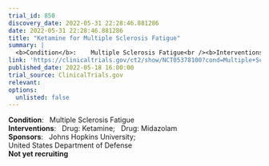 ```yaml
---
trial_id: 850
discovery_date: 2022-05-31 22:28:46.881286
date: 2022-05-31 22:28:46.881286
title: "Ketamine for Multiple Sclerosis Fatigue"
summary: |
  <b>Condition</b>:    Multiple Sclerosis Fatigue<br /><b>Interventions</b>:    Drug: Ketamine;   Drug: Midazolam<br /><b>Sponsors</b>:    Johns Hopkins University;   United States Department of Defense<br /><b>Not yet recruiting</b>
link: 'https://clinicaltrials.gov/ct2/show/NCT05378100?cond=Multiple+Sclerosis&sfpd_d=14&sel_rss=new14'
published_date: 2022-05-18 16:00:00
trial_source: ClinicalTrials.gov
relevant: 
options:
  unlisted: false
---
```

<b>Condition</b>:    Multiple Sclerosis Fatigue<br /><b>Interventions</b>:    Drug: Ketamine;   Drug: Midazolam<br /><b>Sponsors</b>:    Johns Hopkins University;   United States Department of Defense<br /><b>Not yet recruiting</b>